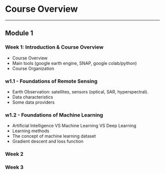 <!-- .slide: data-background="#E6F7FF" -->

# Course Overview <!-- .element: class="r-fit-text" -->

---

<section data-transition="none">

## Module 1

</section>

<section data-transition="none">

### Week 1: Introduction & Course Overview <!-- .element: class="r-fit-text" -->

- Course Overview
- Main tools (google earth engine, SNAP, google colab/python)
- Course Organization


### w1.1 - Foundations of Remote Sensing <!-- .element: class="r-fit-text" -->

- Earth Observation: satellites, sensors (optical, SAR, hyperspectral).
- Data characteristics
- Some data providers


### w1.2 - Foundations of Machine Learning <!-- .element: class="r-fit-text" -->

- Artificial Intelligence VS Machine Learning VS Deep Learning
- Learning methods
- The concept of machine learning dataset
- Gradient descent and loss function

</section>


<section data-transition="none">

### Week 2

</section>

<section data-transition="none">


### Week 3

</section>

